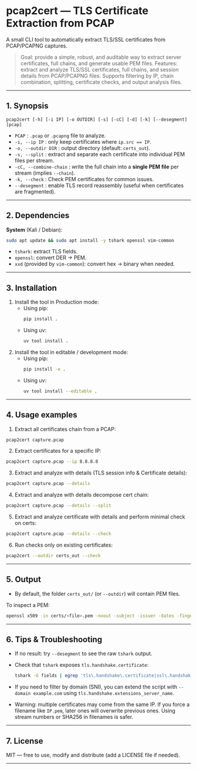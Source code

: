 # pcap2cert — TLS Certificate Extraction from PCAP

A small CLI tool to automatically extract TLS/SSL certificates from PCAP/PCAPNG captures.

> Goal: provide a simple, robust, and auditable way to extract server certificates, full chains,
> and generate usable PEM files.
> Features: extract and analyze TLS/SSL certificates, full chains, and session details from PCAP/PCAPNG files. Supports filtering by IP, chain combination, splitting, certificate checks, and output analysis files.

---

## 1. Synopsis

`pcap2cert [-h] [-i IP] [-o OUTDIR] [-s] [-cC] [-d] [-k] [--desegment] [pcap]`



* `PCAP` : `.pcap` or `.pcapng` file to analyze.
* `-i, --ip IP` : only keep certificates where `ip.src == IP`.
* `-o, --outdir DIR` : output directory (default: `certs_out`).
* `-s, --split` : extract and separate each certificate into individual PEM files per stream.
* `-cC, --combine-chain` : write the full chain into a **single PEM file** per stream (implies `--chain`).
* `-k, --check` : Check PEM certificates for common issues.
* `--desegment` : enable TLS record reassembly (useful when certificates are fragmented).

---

## 2. Dependencies

**System** (Kali / Debian):

```bash
sudo apt update && sudo apt install -y tshark openssl vim-common
```

* `tshark`: extract TLS fields.
* `openssl`: convert DER -> PEM.
* `xxd` (provided by `vim-common`): convert hex -> binary when needed.

---

## 3. Installation

1. Install the tool in Production mode:
   - Using pip:
     ```sh
     pip install .
     ```
   - Using uv:
     ```sh
     uv tool install .
     ```
2. Install the tool in editable / development mode:
   - Using pip:
     ```sh
     pip install -e .
     ```
   - Using uv:
     ```sh
     uv tool install --editable .
     ```
---

## 4. Usage examples

1. Extract all certificates chain from a PCAP:

```bash
pcap2cert capture.pcap
```

2. Extract certificates for a specific IP:

```bash
pcap2cert capture.pcap --ip 8.8.8.8
```

3. Extract and analyze with details (TLS session info & Certificate details):

```bash
pcap2cert capture.pcap --details
```

4. Extract and analyze with details decompose cert chain:

```bash
pcap2cert capture.pcap --details --split
```

5. Extract and analyze certificate with details and perform minimal check on certs:

```bash
pcap2cert capture.pcap --details --check
``` 

6. Run checks only on existing certificates:

```bash
pcap2cert --outdir certs_out --check
``` 

---

## 5. Output

* By default, the folder `certs_out/` (or `--outdir`) will contain PEM files.

To inspect a PEM:

```bash
openssl x509 -in certs/<file>.pem -noout -subject -issuer -dates -fingerprint -sha256
```

---

## 6. Tips & Troubleshooting

* If no result: try `--desegment` to see the raw `tshark` output.
* Check that `tshark` exposes `tls.handshake.certificate`:

  ```bash
  tshark -G fields | egrep 'tls\.handshake\.certificate|ssl\.handshake\.certificate'
  ```
* If you need to filter by domain (SNI), you can extend the script with `--domain example.com` using `tls.handshake.extensions_server_name`.
* Warning: multiple certificates may come from the same IP. If you force a filename like `IP.pem`, later ones will overwrite previous ones. Using stream numbers or SHA256 in filenames is safer.

---

## 7. License

MIT — free to use, modify and distribute (add a LICENSE file if needed).

---